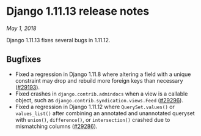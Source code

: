 # Django 1.11.13 release notes

*May 1, 2018*

Django 1.11.13 fixes several bugs in 1.11.12.

## Bugfixes

* Fixed a regression in Django 1.11.8 where altering a field with a unique
  constraint may drop and rebuild more foreign keys than necessary
  ([#29193](https://code.djangoproject.com/ticket/29193)).
* Fixed crashes in `django.contrib.admindocs` when a view is a callable
  object, such as `django.contrib.syndication.views.Feed` ([#29296](https://code.djangoproject.com/ticket/29296)).
* Fixed a regression in Django 1.11.12 where `QuerySet.values()` or
  `values_list()` after combining an annotated and unannotated queryset with
  `union()`, `difference()`, or `intersection()` crashed due to mismatching
  columns ([#29286](https://code.djangoproject.com/ticket/29286)).
